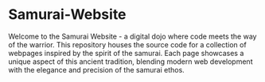 # Samurai-Website
Welcome to the Samurai Website - a digital dojo where code meets the way of the warrior. This repository houses the source code for a collection of webpages inspired by the spirit of the samurai. Each page showcases a unique aspect of this ancient tradition, blending modern web development with the elegance and precision of the samurai ethos.
